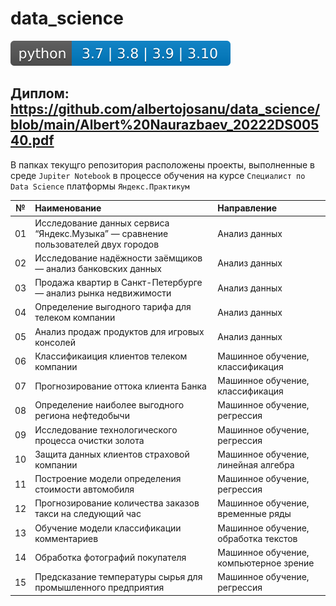# data_science

[![web](https://github.com/albertojosanu/data_science/blob/main/python.svg)](https://github.com/albertojosanu/data_science)

## Диплом: https://github.com/albertojosanu/data_science/blob/main/Albert%20Naurazbaev_20222DS00540.pdf

В папках текущго репозитория расположены проекты, выполненные в среде `Jupiter Notebook` в процессе обучения на курсе `Специалист по Data Science` платформы `Яндекс.Практикум` 

| № | Наименование | Направление |
| :---: | :---------- | :----- |
| 01 | Исследование данных сервиса “Яндекс.Музыка” — сравнение пользователей двух городов | Анализ данных |
| 02 | Исследование надёжности заёмщиков — анализ банковских данных | Анализ данных |
| 03 | Продажа квартир в Санкт-Петербурге — анализ рынка недвижимости | Анализ данных |
| 04 | Определение выгодного тарифа для телеком компании | Анализ данных |
| 05 | Анализ продаж продуктов для игровых консолей | Анализ данных |
| 06 | Классификаиция клиентов телеком компании | Машинное обучение, классификация |
| 07 | Прогнозирование оттока клиента Банка | Машинное обучение, классификация |
| 08 | Определение наиболее выгодного региона нефтедобычи | Машинное обучение, регрессия |
| 09 | Исследование технологического процесса очистки золота | Машинное обучение, регрессия |
| 10 | Защита данных клиентов страховой компании | Машинное обучение, линейная алгебра |
| 11 | Построение модели определения стоимости автомобиля | Машинное обучение, регрессия |
| 12 | Прогнозирование количества заказов такси на следующий час | Машинное обучение, временные ряды |
| 13 | Обучение модели классификации комментариев | Машинное обучение, обработка текстов |
| 14 | Обработка фотографий покупателя | Машинное обучение, компьютерное зрение |
| 15 | Предсказание температуры сырья для промышленного предприятия | Машинное обучение, регрессия |
